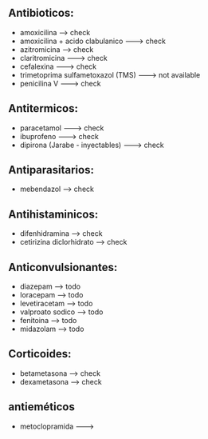 ## Antibioticos:
- amoxicilina --> check
- amoxicilina + acido clabulanico ---> check
- azitromicina  --> check
- claritromicina  ---> check
- cefalexina ---> check
- trimetoprima sulfametoxazol (TMS) ---> not available
- penicilina V ---> check

## Antitermicos:
- paracetamol ---> check
- ibuprofeno ---> check
- dipirona (Jarabe - inyectables) ---> check

## Antiparasitarios:
- mebendazol --> check

## Antihistaminicos: 
- difenhidramina --> check
- cetirizina diclorhidrato --> check 

## Anticonvulsionantes: 
- diazepam --> todo
- loracepam --> todo
- levetiracetam --> todo
- valproato sodico --> todo
- fenitoina --> todo
- midazolam --> todo

## Corticoides:
- betametasona --> check
- dexametasona --> check


## antieméticos
- metoclopramida ---> 